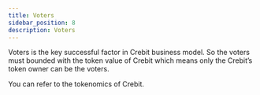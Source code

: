 ```yaml
---
title: Voters
sidebar_position: 8
description: Voters
---
```


Voters is the key successful factor in Crebit business model. So the voters must bounded with the token value of Crebit which means only the Crebit’s token owner can be the voters.

You can refer to the tokenomics of Crebit.


